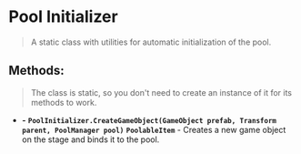 ﻿# Pool Initializer

> A static class with utilities for automatic initialization of the pool.

## Methods:

> The class is static, so you don't need to create an instance of it for its methods to work.

- **-** **`PoolInitializer.CreateGameObject(GameObject prefab, Transform parent, PoolManager pool)`** **`PoolableItem`** - Creates a new game object on the stage and binds it to the pool.